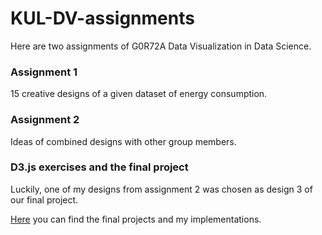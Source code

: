# KUL-DV-assignments

Here are two assignments of G0R72A Data Visualization in Data Science.

### Assignment 1
15 creative designs of a given dataset of energy consumption.

### Assignment 2
Ideas of combined designs with other group members.

### D3.js exercises and the final project
Luckily, one of my designs from assignment 2 was chosen as design 3 of our final project. 

[Here](https://r0909416-datavis-exercises.vercel.app/final_project) you can find the final projects and my implementations.
